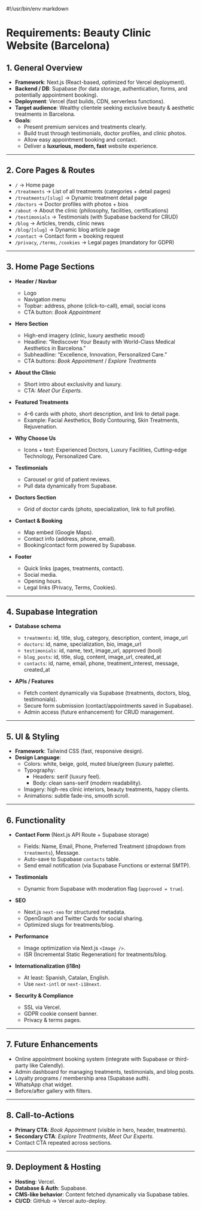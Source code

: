 #!/usr/bin/env markdown
# Requirements: Beauty Clinic Website (Barcelona)

## 1. General Overview
- **Framework**: Next.js (React-based, optimized for Vercel deployment).
- **Backend / DB**: Supabase (for data storage, authentication, forms, and potentially appointment booking).
- **Deployment**: Vercel (fast builds, CDN, serverless functions).
- **Target audience**: Wealthy clientele seeking exclusive beauty & aesthetic treatments in Barcelona.
- **Goals**:
    - Present premium services and treatments clearly.
    - Build trust through testimonials, doctor profiles, and clinic photos.
    - Allow easy appointment booking and contact.
    - Deliver a **luxurious, modern, fast** website experience.

---

## 2. Core Pages & Routes
- `/` → Home page
- `/treatments` → List of all treatments (categories + detail pages)
- `/treatments/[slug]` → Dynamic treatment detail page
- `/doctors` → Doctor profiles with photos + bios
- `/about` → About the clinic (philosophy, facilities, certifications)
- `/testimonials` → Testimonials (with Supabase backend for CRUD)
- `/blog` → Articles, trends, clinic news
- `/blog/[slug]` → Dynamic blog article page
- `/contact` → Contact form + booking request
- `/privacy`, `/terms`, `/cookies` → Legal pages (mandatory for GDPR)

---

## 3. Home Page Sections
- **Header / Navbar**
    - Logo
    - Navigation menu
    - Topbar: address, phone (click-to-call), email, social icons
    - CTA button: *Book Appointment*

- **Hero Section**
    - High-end imagery (clinic, luxury aesthetic mood)
    - Headline: “Rediscover Your Beauty with World-Class Medical Aesthetics in Barcelona.”
    - Subheadline: “Excellence, Innovation, Personalized Care.”
    - CTA buttons: *Book Appointment* / *Explore Treatments*

- **About the Clinic**
    - Short intro about exclusivity and luxury.
    - CTA: *Meet Our Experts*.

- **Featured Treatments**
    - 4–6 cards with photo, short description, and link to detail page.
    - Example: Facial Aesthetics, Body Contouring, Skin Treatments, Rejuvenation.

- **Why Choose Us**
    - Icons + text: Experienced Doctors, Luxury Facilities, Cutting-edge Technology, Personalized Care.

- **Testimonials**
    - Carousel or grid of patient reviews.
    - Pull data dynamically from Supabase.

- **Doctors Section**
    - Grid of doctor cards (photo, specialization, link to full profile).

- **Contact & Booking**
    - Map embed (Google Maps).
    - Contact info (address, phone, email).
    - Booking/contact form powered by Supabase.

- **Footer**
    - Quick links (pages, treatments, contact).
    - Social media.
    - Opening hours.
    - Legal links (Privacy, Terms, Cookies).

---

## 4. Supabase Integration
- **Database schema**
    - `treatments`: id, title, slug, category, description, content, image_url
    - `doctors`: id, name, specialization, bio, image_url
    - `testimonials`: id, name, text, image_url, approved (bool)
    - `blog_posts`: id, title, slug, content, image_url, created_at
    - `contacts`: id, name, email, phone, treatment_interest, message, created_at

- **APIs / Features**
    - Fetch content dynamically via Supabase (treatments, doctors, blog, testimonials).
    - Secure form submission (contact/appointments saved in Supabase).
    - Admin access (future enhancement) for CRUD management.

---

## 5. UI & Styling
- **Framework**: Tailwind CSS (fast, responsive design).
- **Design Language**:
    - Colors: white, beige, gold, muted blue/green (luxury palette).
    - Typography:
        - Headers: serif (luxury feel).
        - Body: clean sans-serif (modern readability).
    - Imagery: high-res clinic interiors, beauty treatments, happy clients.
    - Animations: subtle fade-ins, smooth scroll.

---

## 6. Functionality
- **Contact Form** (Next.js API Route + Supabase storage)
    - Fields: Name, Email, Phone, Preferred Treatment (dropdown from `treatments`), Message.
    - Auto-save to Supabase `contacts` table.
    - Send email notification (via Supabase Functions or external SMTP).

- **Testimonials**
    - Dynamic from Supabase with moderation flag (`approved = true`).

- **SEO**
    - Next.js `next-seo` for structured metadata.
    - OpenGraph and Twitter Cards for social sharing.
    - Optimized slugs for treatments/blog.

- **Performance**
    - Image optimization via Next.js `<Image />`.
    - ISR (Incremental Static Regeneration) for treatments/blog.

- **Internationalization (i18n)**
    - At least: Spanish, Catalan, English.
    - Use `next-intl` or `next-i18next`.

- **Security & Compliance**
    - SSL via Vercel.
    - GDPR cookie consent banner.
    - Privacy & terms pages.

---

## 7. Future Enhancements
- Online appointment booking system (integrate with Supabase or third-party like Calendly).
- Admin dashboard for managing treatments, testimonials, and blog posts.
- Loyalty programs / membership area (Supabase auth).
- WhatsApp chat widget.
- Before/after gallery with filters.

---

## 8. Call-to-Actions
- **Primary CTA**: *Book Appointment* (visible in hero, header, treatments).
- **Secondary CTA**: *Explore Treatments*, *Meet Our Experts*.
- Contact CTA repeated across sections.

---

## 9. Deployment & Hosting
- **Hosting**: Vercel.
- **Database & Auth**: Supabase.
- **CMS-like behavior**: Content fetched dynamically via Supabase tables.
- **CI/CD**: GitHub → Vercel auto-deploy.  

